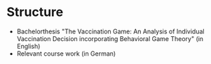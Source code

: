 # Structure 
- Bachelorthesis "The Vaccination Game: An Analysis of Individual Vaccination Decision incorporating Behavioral Game Theory" (in English)
- Relevant course work (in German) 
